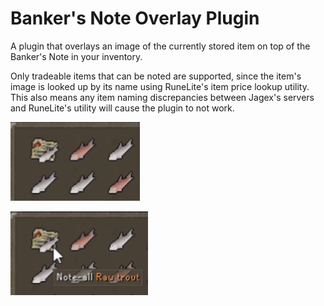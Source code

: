 # Banker's Note Overlay Plugin
A plugin that overlays an image of the currently stored item on top of the
Banker's Note in your inventory.

Only tradeable items that can be noted are supported, since the
item's image is looked up by its name using RuneLite's item
price lookup utility. This also means any item naming
discrepancies between Jagex's servers and RuneLite's utility
will cause the plugin to not work.

![Banker Note Overlay example image 1](images/example_image1.png)

![Banker Note Overlay example image 2](images/example_image2.png)

